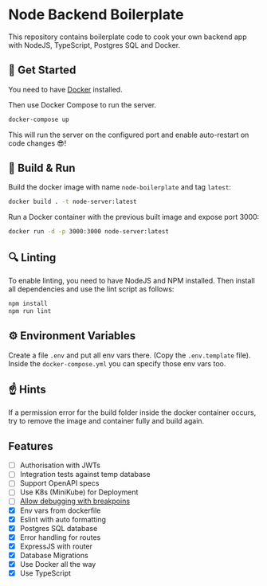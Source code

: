 # Node Backend Boilerplate

This repository contains boilerplate code to cook your own backend app with NodeJS, TypeScript, Postgres SQL and Docker.


## 🚀 Get Started

You need to have [Docker](https://docs.docker.com/get-docker/) installed.

Then use Docker Compose to run the server.
```bash
docker-compose up
```

This will run the server on the configured port and enable auto-restart on code changes 😎! 

## 🔨 Build & Run
Build the docker image with name `node-boilerplate` and tag `latest`:
```bash
docker build . -t node-server:latest
```

Run a Docker container with the previous built image and expose port 3000:
```bash
docker run -d -p 3000:3000 node-server:latest
```

## 🔍 Linting

To enable linting, you need to have NodeJS and NPM installed. 
Then install all dependencies and use the lint script as follows:
```bash
npm install
npm run lint
```

## ⚙️ Environment Variables

Create a file `.env` and put all env vars there. (Copy the `.env.template` file).
Inside the `docker-compose.yml` you can specify those env vars too.

## ☝️ Hints

If a permission error for the build folder inside the docker container occurs, try to remove the image and container fully and build again.


## Features

- [ ] Authorisation with JWTs
- [ ] Integration tests against temp database
- [ ] Support OpenAPI specs
- [ ] Use K8s (MiniKube) for Deployment
- [ ] [Allow debugging with breakpoins](https://www.jetbrains.com/help/idea/node-with-docker-compose.html)
- [x] Env vars from dockerfile
- [x] Eslint with auto formatting
- [x] Postgres SQL database
- [x] Error handling for routes
- [x] ExpressJS with router
- [x] Database Migrations
- [x] Use Docker all the way
- [x] Use TypeScript
